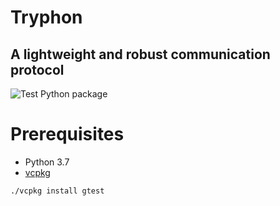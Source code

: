Tryphon
===

A lightweight and robust communication protocol
---

![Test Python package][test-python-ci-badge]

# Prerequisites

* Python 3.7
* [vcpkg](https://github.com/Microsoft/vcpkg)

``` bash
./vcpkg install gtest
```

[test-python-ci-badge]: https://github.com/DroneNextGen/Tryphon/workflows/Test%20Python%20package/badge.svg